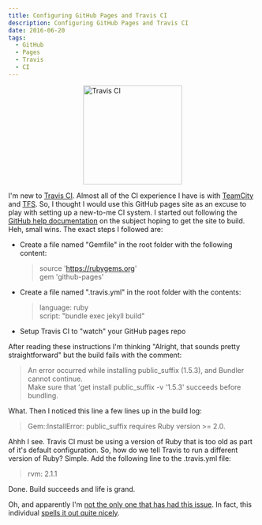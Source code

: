 ```yaml
---
title: Configuring GitHub Pages and Travis CI
description: Configuring GitHub Pages and Travis CI
date: 2016-06-20
tags:
  - GitHub
  - Pages
  - Travis
  - CI
---
```


<img src="https://cdn.travis-ci.com/images/logos/TravisCI-Mascot-1-bc6a3179f3e8e1ab1456634bd55a448a.png" alt="Travis CI" width="200" style="display: block;margin-left: auto;margin-right: auto;" />

I'm new to [Travis CI].  Almost all of the CI experience I have is with [TeamCity] and [TFS].  So, I thought I would use this GitHub pages site as an excuse to play with setting up a new-to-me CI system.  I started out following the [GitHub help documentation] on the subject hoping to get the site to build.  Heh, small wins.  The exact steps I followed are: 

- Create a file named "Gemfile" in the root folder with the following content:

    > source 'https://rubygems.org'  
    > gem 'github-pages'

- Create a file named ".travis.yml" in the root folder with the contents:

    > language: ruby  
    > script: "bundle exec jekyll build"

- Setup Travis CI to "watch" your GitHub pages repo

After reading these instructions I'm thinking "Alright, that sounds pretty straightforward" but the build fails with the comment:

> An error occurred while installing public_suffix (1.5.3), and Bundler cannot continue.  
> Make sure that 'get install public_suffix -v '1.5.3' succeeds before bundling.

What.  Then I noticed this line a few lines up in the build log:

> Gem::InstallError: public_suffix requires Ruby version >= 2.0.

Ahhh I see.  Travis CI must be using a version of Ruby that is too old as part of it's default configuration.  So, how do we tell Travis to run a different version of Ruby?  Simple.  Add the following line to the .travis.yml file:

> rvm: 2.1.1

Done.  Build succeeds and life is grand.

Oh, and apparently I'm [not the only one that has had this issue].  In fact, this individual [spells it out quite nicely].

[Travis CI]: https://travis-ci.org/
[TeamCity]: https://www.jetbrains.com/teamcity/
[TFS]: https://www.visualstudio.com/products/tfs-overview-vs
[GitHub help documentation]: https://help.github.com/articles/viewing-jekyll-build-error-messages/#configuring-a-third-party-service-to-display-jekyll-build-error-messages
[not the only one that has had this issue]: https://github.com/github/pages-gem/issues/122
[spells it out quite nicely]: https://github.com/github/pages-gem/issues/122#issuecomment-158942037
